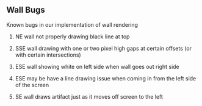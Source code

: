 ## Wall Bugs

Known bugs in our implementation of wall rendering

1. NE wall not properly drawing black line at top

2. SSE wall drawing with one or two pixel high gaps at certain offsets (or with certain intersections)

3. ESE wall showing white on left side when wall goes out right side

4. ESE may be have a line drawing issue when coming in from the left side of the screen

5. SE wall draws artifact just as it moves off screen to the left
